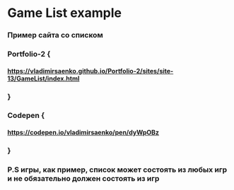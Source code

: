 # Game List example 
 
### Пример сайта со списком

### Portfolio-2 {

#### https://vladimirsaenko.github.io/Portfolio-2/sites/site-13/GameList/index.html

### }

### Codepen {

#### https://codepen.io/vladimirsaenko/pen/dyWpOBz

### }

### P.S игры, как пример, список может состоять из любых игр и не обязательно должен состоять из игр
